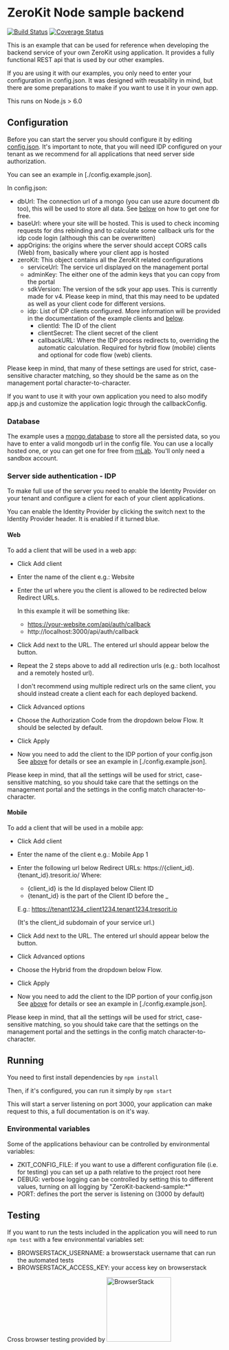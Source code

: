 # ZeroKit Node sample backend
[![Build Status](https://travis-ci.org/tresorit/ZeroKit-NodeJs-backend-sample.svg?branch=master)](https://travis-ci.org/tresorit/ZeroKit-NodeJs-backend-sample)
[![Coverage Status](https://coveralls.io/repos/github/tresorit/ZeroKit-NodeJs-backend-sample/badge.svg?branch=master)](https://coveralls.io/github/tresorit/ZeroKit-NodeJs-backend-sample?branch=master)

This is an example that can be used for reference when developing the backend service of your own ZeroKit using application.
It provides a fully functional REST api that is used by our other examples.

If you are using it with our examples, you only need to enter your configuration in config.json. It was designed with
reusability in mind, but there are some preparations to make if you want to use it in your own app.

This runs on Node.js > 6.0

## Configuration
Before you can start the server you should configure it by editing [config.json](./config.json). It's important to note,
that you will need IDP configured on your tenant as we recommend for all applications that need server side authorization.

You can see an example in [./config.example.json].

In config.json:
- dbUrl: The connection url of a mongo (you can use azure document db too), this will be used to store all data. 
See [below](#database) on how to get one for free.
- baseUrl: where your site will be hosted. This is used to check incoming requests for dns rebinding and to  calculate some callback urls for the idp code login (although this can be overwritten)
- appOrigins: the origins where the server should accept CORS calls (Web) from, basically where your client app is hosted
- zeroKit: This object contains all the ZeroKit related configurations
  - serviceUrl: The service url displayed on the management portal
  - adminKey: The either one of the admin keys that you can copy from the portal
  - sdkVersion: The version of the sdk your app uses. This is currently made for v4. 
  Please keep in mind, that this may need to be updated as well as your client code for different versions.
  - idp: List of IDP clients configured. More information will be provided in the documentation of the 
  example clients and [below](#server-side-authentication---idp).
    - clientId: The ID of the client 
    - clientSecret: The client secret of the client 
    - callbackURL: Where the IDP process redirects to, overriding the automatic calculation.
                    Required for hybrid flow (mobile) clients and optional for code flow (web) clients.

Please keep in mind, that many of these settings are used for strict, case-sensitive character matching, so they should be the same as on the management portal character-to-character.

If you want to use it with your own application you need to also modify app.js and customize the application logic
through the callbackConfig.

### Database
The example uses a [mongo database](mongodb.com) to store all the persisted data, so you have to enter a valid
mongodb url in the config file. You can use a locally hosted one, or 
you can get one for free from [mLab](https://mlab.com/). You'll only need a sandbox account. 

### Server side authentication - IDP
To make full use of the server you need to enable the Identity Provider on your tenant and configure a client for each
of your client applications.

You can enable the Identity Provider by clicking the switch next to the Identity Provider header. It is enabled if it
 turned blue.
#### Web
To add a client that will be used in a web app:
- Click Add client
- Enter the name of the client e.g.: Website
- Enter the url where you the client is allowed to be redirected below Redirect URLs. 
    
    In this example it will be something like: 
    - https://your-website.com/api/auth/callback
    - http://localhost:3000/api/auth/callback
- Click Add next to the URL. The entered url should appear below the button.
- Repeat the 2 steps above to add all redirection urls (e.g.: both localhost and a remotely hosted url).

    I don't recommend using multiple redirect urls on the same client, 
    you should instead create a client each for each deployed backend. 
- Click Advanced options
- Choose the Authorization Code from the dropdown below Flow. It should be selected by default.
- Click Apply
- Now you need to add the client to the IDP portion of your config.json    
    See [above](#configuration) for details or see an example in [./config.example.json].
    
Please keep in mind, that all the settings will be used for strict, case-sensitive matching, so you should take care that the settings on the management portal and the settings in the config match character-to-character.

#### Mobile
To add a client that will be used in a mobile app:
- Click Add client
- Enter the name of the client e.g.: Mobile App 1
- Enter the following url below Redirect URLs:
    https://{client_id}.{tenant_id}.tresorit.io/
    Where:
    - {client_id} is the Id displayed below Client ID
    - {tenant_id} is the part of the Client ID before the _
    
    E.g.: https://tenant1234_client1234.tenant1234.tresorit.io
    
    (It's the client_id subdomain of your service url.)
- Click Add next to the URL. The entered url should appear below the button.
- Click Advanced options
- Choose the Hybrid from the dropdown below Flow.
- Click Apply
- Now you need to add the client to the IDP portion of your config.json    
    See [above](#configuration) for details or see an example in [./config.example.json].
    
Please keep in mind, that all the settings will be used for strict, case-sensitive matching, so you should take care that the settings on the management portal and the settings in the config match character-to-character.
## Running
You need to first install dependencies by ```npm install```

Then, if it's configured, you can run it simply by ```npm start``` 

This will start a server listening on port 3000, your application can make request to this, a full documentation is on it's way.   

### Environmental variables
Some of the applications behaviour can be controlled by environmental variables:
- ZKIT_CONFIG_FILE: if you want to use a different configuration file (i.e. for testing) you can set up a path relative to the project root here
- DEBUG: verbose logging can be controlled by setting this to different values, turning on all logging by "ZeroKit-backend-sample:*"
- PORT: defines the port the server is listening on (3000 by default)

## Testing
If you want to run the tests included in the application you will need to run ```npm test``` with a few environmental variables set:
- BROWSERSTACK_USERNAME: a browserstack username that can run the automated tests
- BROWSERSTACK_ACCESS_KEY: your access key on browserstack

Cross browser testing provided by <a href="https://www.browserstack.com"><image alt="BrowserStack" src="https://cdn.rawgit.com/tresorit/ZeroKit-simple-example/master/BrowserStackLogo.svg" width="150px" /></a>
